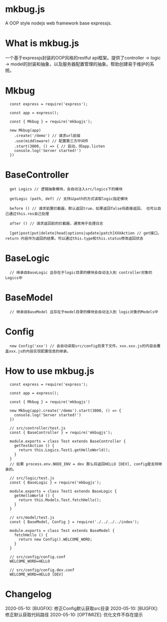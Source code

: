 # mkbug.js
A OOP style nodejs web framework base expressjs.

# What is mkbug.js
一个基于expressjs封装的OOP风格的restful api框架。提供了controller -> logic -> model的封装和抽象，以及服务器配置管理的抽象。帮助创建易于维护的系统。

# Mkbug
```
  const express = require('express');

  const app = express();

  const { Mkbug } = require('mkbugjs');

  new Mkbug(app)
    .create('/demo') // 请求url前缀
    .use(middleware) // 配置第三方中间件
    .start(3000, () => { // 启动，同app.listen
    console.log('Server started!')
  })
```

# BaseController 
```
  get Logics // 逻辑抽象模块，会自动注入src/logics下的模块

  getLogic (path, def) // 支持以path的方式读取logic指定模块

  before () // 请求前置拦截器，默认返回true，如果返回false将直接返回。 也可以自己通过this.res自己处理

  after () // 请求返回前的拦截器，通常用于处理日志

  [get|post|put|delete|head|options|update|patch]XXXAction // get接口，return 内容作为返回的结果。可以通过this.type和this.status修改返回状态
```

# BaseLogic 
```
  // 继承自BaseLogic 且存在于logic目录的模块会自动注入到 controller对象的Logics中
```

# BaseModel
```
  // 继承自BaseModel 且存在于model目录的模块会自动注入到 logic对象的Models中
```

# Config
```
  new Config('xxx') // 会自动读取src/config目录下文件。xxx.xxx.js的内容会覆盖xxx.js的内容实现配置信息的继承。
```

# How to use mkbug.js
```
  const express = require('express');

  const app = express();

  const { Mkbug } = require('mkbugjs')

  new Mkbug(app).create('/demo').start(3000, () => {
    console.log('Server started!')
  })
```

```
  // src/controller/test.js
  const { BaseController } = require('mkbugjs');

  module.exports = class Test extends BaseController {
    getTestAction () {
      return this.Logics.Test1.getHelloWorld();
    }
  }
  // 如果 process.env.NODE_ENV = dev 那么将返回HELLO [DEV], config是支持继承的。

  // src/logic/test.js
  const { BaseLogic } = require('mkbugjs');

  module.exports = class Test1 extends BaseLogic {
    getHelloWorld () {
      return this.Models.Test.fetchHello();
    }
  }

  // src/model/test.js
  const { BaseModel, Config } = require('./../../../index');

  module.exports = class Test extends BaseModel {
    fetchHello () {
      return new Config().WELCOME_WORD;
    }
  }

  // src/config/config.conf
  WELCOME_WORD=HELLO

  // src/config/config.dev.conf
  WELCOME_WORD=HELLO [DEV]
```

# Changelog
2020-05-10: [BUGFIX]: 修正Config默认获取src目录
2020-05-10: [BUGFIX]: 修正默认获取代码路径
2020-05-10: [OPTIMIZE]: 优化文件不存在提示